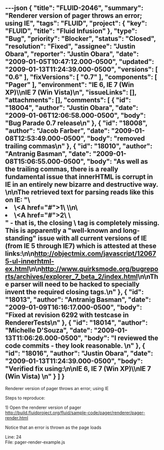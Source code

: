 ---json
{
  "title": "FLUID-2046",
  "summary": "Renderer version of pager throws an error; using IE",
  "tags": "FLUID",
  "project": {
    "key": "FLUID",
    "title": "Fluid Infusion"
  },
  "type": "Bug",
  "priority": "Blocker",
  "status": "Closed",
  "resolution": "Fixed",
  "assignee": "Justin Obara",
  "reporter": "Justin Obara",
  "date": "2009-01-05T10:47:12.000-0500",
  "updated": "2009-01-13T11:24:39.000-0500",
  "versions": [
    "0.6"
  ],
  "fixVersions": [
    "0.7"
  ],
  "components": [
    "Pager"
  ],
  "environment": "IE 6, IE 7 (Win XP)\\\nIE 7 (Win Vista)\n",
  "issueLinks": [],
  "attachments": [],
  "comments": [
    {
      "id": "18004",
      "author": "Justin Obara",
      "date": "2009-01-06T12:06:58.000-0500",
      "body": "Bug Parade  0.7 release\n"
    },
    {
      "id": "18008",
      "author": "Jacob Farber",
      "date": "2009-01-08T12:53:49.000-0500",
      "body": "removed trailing commas\n"
    },
    {
      "id": "18010",
      "author": "Antranig Basman",
      "date": "2009-01-08T15:06:55.000-0500",
      "body": "As well as the trailing commas, there is a really fundamental issue that innerHTML is corrupt in IE in an entirely new bizarre and destructive way.&#x20;\n\nThe retrieved text for parsing reads like this on IE: \"\\<LI class=page-link>\\<A href=\"#\">1\\</A> \\\n\\<LI class=page-link>\\<A href=\"#\">2\\</A> \\</LI>\" - that is, the closing \\</LI> tag is completely missing. This is apparently a \"well-known and long-standing\" issue with all current versions of IE (from IE 5 through IE7) which is attested at these links:\n\n<http://objectmix.com/javascript/120675-ul-innerhtml-ex.html>\n\n<http://www.quirksmode.org/bugreports/archives/explorer_7_beta_2/index.html>\n\nThe parser will need to be hacked to specially invent the required closing tags.\n"
    },
    {
      "id": "18013",
      "author": "Antranig Basman",
      "date": "2009-01-09T16:16:17.000-0500",
      "body": "Fixed at revision 6292 with testcase in RendererTests\n"
    },
    {
      "id": "18014",
      "author": "Michelle D'Souza",
      "date": "2009-01-13T11:06:26.000-0500",
      "body": "I reviewed the code commits - they look reasonable.&#x20;\n"
    },
    {
      "id": "18016",
      "author": "Justin Obara",
      "date": "2009-01-13T11:24:39.000-0500",
      "body": "Verified fix using:\n\nIE 6, IE 7 (Win XP)\\\nIE 7 (Win Vista)&#x20;\n"
    }
  ]
}
---
Renderer version of pager throws an error; using IE

Steps to reproduce:

1\) Open the renderer version of pager\
<http://build.fluidproject.org/fluid/sample-code/pager/renderer/pager-render.html>

Notice that an error is thrown as the page loads

Line: 24\
File: pager-render-example.js

        